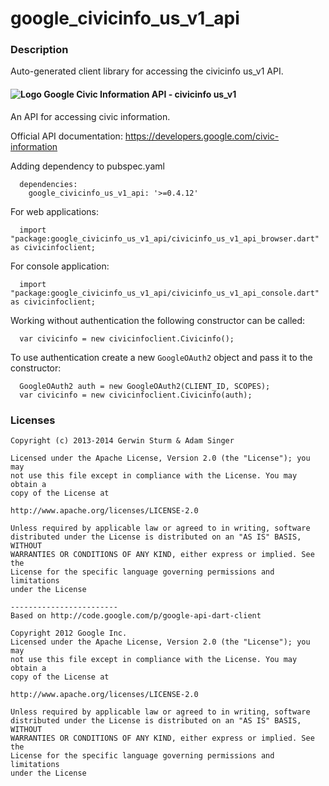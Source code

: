 # google_civicinfo_us_v1_api

### Description

Auto-generated client library for accessing the civicinfo us_v1 API.

#### ![Logo](http://www.google.com/images/icons/product/search-16.gif) Google Civic Information API - civicinfo us_v1

An API for accessing civic information.

Official API documentation: https://developers.google.com/civic-information

Adding dependency to pubspec.yaml

```
  dependencies:
    google_civicinfo_us_v1_api: '>=0.4.12'
```

For web applications:

```
  import "package:google_civicinfo_us_v1_api/civicinfo_us_v1_api_browser.dart" as civicinfoclient;
```

For console application:

```
  import "package:google_civicinfo_us_v1_api/civicinfo_us_v1_api_console.dart" as civicinfoclient;
```

Working without authentication the following constructor can be called:

```
  var civicinfo = new civicinfoclient.Civicinfo();
```

To use authentication create a new `GoogleOAuth2` object and pass it to the constructor:


```
  GoogleOAuth2 auth = new GoogleOAuth2(CLIENT_ID, SCOPES);
  var civicinfo = new civicinfoclient.Civicinfo(auth);
```

### Licenses

```
Copyright (c) 2013-2014 Gerwin Sturm & Adam Singer

Licensed under the Apache License, Version 2.0 (the "License"); you may 
not use this file except in compliance with the License. You may obtain a 
copy of the License at

http://www.apache.org/licenses/LICENSE-2.0

Unless required by applicable law or agreed to in writing, software
distributed under the License is distributed on an "AS IS" BASIS, WITHOUT
WARRANTIES OR CONDITIONS OF ANY KIND, either express or implied. See the
License for the specific language governing permissions and limitations 
under the License

------------------------
Based on http://code.google.com/p/google-api-dart-client

Copyright 2012 Google Inc.
Licensed under the Apache License, Version 2.0 (the "License"); you may 
not use this file except in compliance with the License. You may obtain a
copy of the License at

http://www.apache.org/licenses/LICENSE-2.0

Unless required by applicable law or agreed to in writing, software
distributed under the License is distributed on an "AS IS" BASIS, WITHOUT
WARRANTIES OR CONDITIONS OF ANY KIND, either express or implied. See the
License for the specific language governing permissions and limitations 
under the License

```
